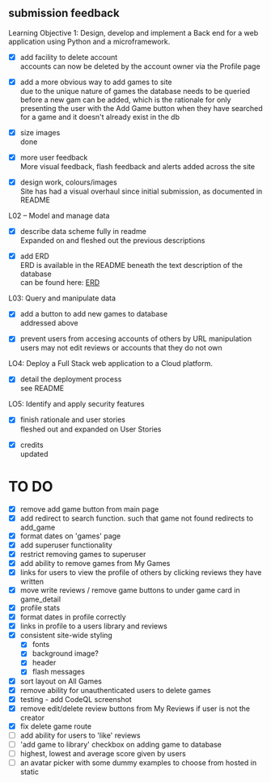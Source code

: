 ## submission feedback

Learning Objective 1: Design, develop and implement a Back end for a web application using Python and a microframework.

- [x] add facility to delete account  
accounts can now be deleted by the account owner via the Profile page 

- [x] add a more obvious way to add games to site  
due to the unique nature of games the database needs to be queried before a new gam can be added, which is the rationale for only presenting the user with the Add Game button when they have searched for a game and it doesn't already exist in the db 

- [x] size images  
done

- [x] more user feedback  
More visual feedback, flash feedback and alerts added across the site 

- [x] design work, colours/images  
Site has had a visual overhaul since initial submission, as documented in README

L02 – Model and manage data  

- [x] describe data scheme fully in readme  
Expanded on and fleshed out the previous descriptions  

- [x] add ERD  
ERD is available in the README beneath the text description of the database  
can be found here: [ERD](docs/database_schema.png)  

L03: Query and manipulate data  

- [x] add a button to add new games to database   
addressed above  

- [x] prevent users from accesing accounts of others by URL manipulation  
users may not edit reviews or accounts that they do not own  

LO4: Deploy a Full Stack web application to a Cloud platform.  

- [x] detail the deployment process  
see README  

LO5: Identify and apply security features  

- [x] finish rationale and user stories   
fleshed out and expanded on User Stories 

- [x] credits  
updated  

# TO DO

- [x] remove add game button from main page
- [x] add redirect to search function. such that game not found redirects to add_game
- [x] format dates on 'games' page
- [x] add superuser functionality
- [x] restrict removing games to superuser
- [x] add ability to remove games from My Games
- [x] links for users to view the profile of others by clicking reviews they have written
- [x] move write reviews / remove game buttons to under game card in game_detail
- [x] profile stats
- [x] format dates in profile correctly
- [x] links in profile to a users library and reviews
- [x] consistent site-wide styling
    - [x] fonts
    - [x] background image?
    - [x] header
    - [x] flash messages
- [x] sort layout on All Games
- [x] remove ability for unauthenticated users to delete games
- [x] testing - add CodeQL screenshot
- [x] remove edit/delete review buttons from My Reviews if user is not the creator
- [x] fix delete game route
- [ ] add ability for users to 'like' reviews 
- [ ] 'add game to library' checkbox on adding game to database
- [ ] highest, lowest and average score given by users
- [ ] an avatar picker with some dummy examples to choose from hosted in static
